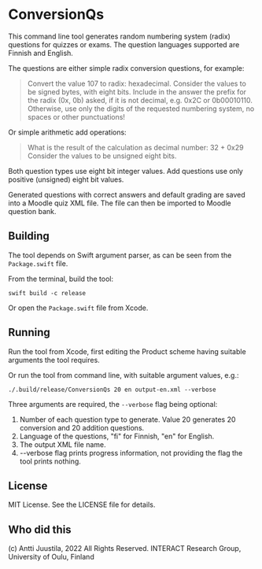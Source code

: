 # ConversionQs

This command line tool generates random numbering system (radix) questions for quizzes or exams. The question languages supported are Finnish and English.

The questions are either simple radix conversion questions, for example:

> Convert the value 107 to radix: hexadecimal.
> Consider the values to be signed bytes, with eight bits.
> Include in the answer the prefix for the radix (0x, 0b) asked, if it is not decimal, e.g. 0x2C or 0b00010110.
> Otherwise, use only the digits of the requested numbering system, no spaces or other punctuations!

Or simple arithmetic add operations:

> What is the result of the calculation as decimal number: 32 + 0x29
> Consider the values to be unsigned eight bits.

Both question types use eight bit integer values. Add questions use only positive (unsigned) eight bit values.

Generated questions with correct answers and default grading are saved into a Moodle quiz XML file. The file can then be imported to Moodle question bank.

## Building

The tool depends on Swift argument parser, as can be seen from the `Package.swift` file.

From the terminal, build the tool:

```console
swift build -c release
```

Or open the `Package.swift` file from Xcode.

## Running

Run the tool from Xcode, first editing the Product scheme having suitable arguments the tool requires. 
 
Or run the tool from command line, with suitable argument values, e.g.:

```console
./.build/release/ConversionQs 20 en output-en.xml --verbose
```

Three arguments are required, the `--verbose` flag being optional:

1. Number of each question type to generate. Value 20 generates 20 conversion and 20 addition questions.
2. Language of the questions, "fi" for Finnish, "en" for English.
3. The output XML file name.
4. --verbose flag prints progress information, not providing the flag the tool prints nothing. 

## License

MIT License. See the LICENSE file for details.

## Who did this

(c) Antti Juustila, 2022 All Rights Reserved.
INTERACT Research Group, University of Oulu, Finland

